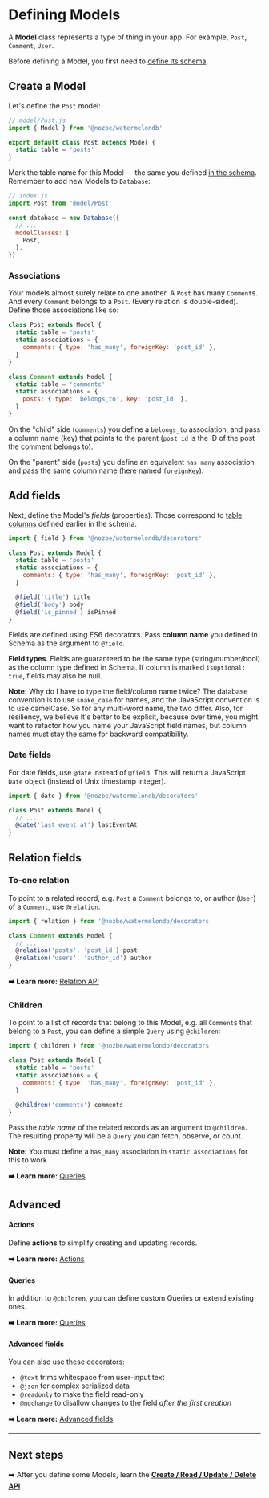 # Defining Models

A **Model** class represents a type of thing in your app. For example, `Post`, `Comment`, `User`.

Before defining a Model, you first need to [define its schema](./Schema.md).

## Create a Model

Let's define the `Post` model:

```js
// model/Post.js
import { Model } from '@nozbe/watermelondb'

export default class Post extends Model {
  static table = 'posts'
}
```

Mark the table name for this Model — the same you defined [in the schema](./Schema.md). Remember to add new Models to `Database`:

```js
// index.js
import Post from 'model/Post'

const database = new Database({
  // ...
  modelClasses: [
    Post,
  ],
})
```

### Associations

Your models almost surely relate to one another. A `Post` has many `Comment`s. And every `Comment` belongs to a `Post`. (Every relation is double-sided). Define those associations like so:

```js
class Post extends Model {
  static table = 'posts'
  static associations = {
    comments: { type: 'has_many', foreignKey: 'post_id' },
  }
}

class Comment extends Model {
  static table = 'comments'
  static associations = {
    posts: { type: 'belongs_to', key: 'post_id' },
  }
}
```

On the "child" side (`comments`) you define a `belongs_to` association, and pass a column name (key) that points to the parent (`post_id` is the ID of the post the comment belongs to).

On the "parent" side (`posts`) you define an equivalent `has_many` association and pass the same column name (here named `foreignKey`).

## Add fields

Next, define the Model's _fields_ (properties). Those correspond to [table columns](./Schema.md) defined earlier in the schema.

```js
import { field } from '@nozbe/watermelondb/decorators'

class Post extends Model {
  static table = 'posts'
  static associations = {
    comments: { type: 'has_many', foreignKey: 'post_id' },
  }

  @field('title') title
  @field('body') body
  @field('is_pinned') isPinned
}
```

Fields are defined using ES6 decorators. Pass **column name** you defined in Schema as the argument to `@field`.

**Field types**. Fields are guaranteed to be the same type (string/number/bool) as the column type defined in Schema. If column is marked `isOptional: true`, fields may also be null.

**Note:** Why do I have to type the field/column name twice? The database convention is to use `snake_case` for names, and the JavaScript convention is to use camelCase. So for any multi-word name, the two differ. Also, for resiliency, we believe it's better to be explicit, because over time, you might want to refactor how you name your JavaScript field names, but column names must stay the same for backward compatibility.

### Date fields

For date fields, use `@date` instead of `@field`. This will return a JavaScript `Date` object (instead of Unix timestamp integer).

```js
import { date } from '@nozbe/watermelondb/decorators'

class Post extends Model {
  // ...
  @date('last_event_at') lastEventAt
}
```

## Relation fields

### To-one relation

To point to a related record, e.g. `Post` a `Comment` belongs to, or author (`User`) of a `Comment`, use `@relation`:

```js
import { relation } from '@nozbe/watermelondb/decorators'

class Comment extends Model {
  // ...
  @relation('posts', 'post_id') post
  @relation('users', 'author_id') author
}
```

**➡️ Learn more:** [Relation API](./Relation.md)

### Children

To point to a list of records that belong to this Model, e.g. all `Comment`s that belong to a `Post`, you can define a simple `Query` using `@children`:

```js
import { children } from '@nozbe/watermelondb/decorators'

class Post extends Model {
  static table = 'posts'
  static associations = {
    comments: { type: 'has_many', foreignKey: 'post_id' },
  }

  @children('comments') comments
}
```

Pass the _table name_ of the related records as an argument to `@children`. The resulting property will be a `Query` you can fetch, observe, or count.

**Note:** You must define a `has_many` association in `static associations` for this to work

**➡️ Learn more:** [Queries](./Query.md)

## Advanced

#### Actions

Define **actions** to simplify creating and updating records.

**➡️ Learn more:** [Actions](./Actions.md)

#### Queries

In addition to `@children`, you can define custom Queries or extend existing ones.

**➡️ Learn more:** [Queries](./Query.md)

#### Advanced fields

You can also use these decorators:

- `@text` trims whitespace from user-input text
- `@json` for complex serialized data
- `@readonly` to make the field read-only
- `@nochange` to disallow changes to the field _after the first creation_

**➡️ Learn more:** [Advanced fields](./Advanced/AdvancedFields.md)

* * *

## Next steps

➡️ After you define some Models, learn the [**Create / Read / Update / Delete API**](./CRUD.md)
